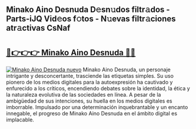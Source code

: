 ## Minako Aino Desnuda D𝚎sn𝚞dos filtr𝚊dos - Parts-iJQ Vid𝚎os f𝚘tos - N𝚞evas filtr𝚊ciones atr𝚊ctivas CsNaf

# <h2><a href="http://mb2fe0n.tromn.icu/?c=Minako+Aino+Desnuda">🔗👉👉👉 Minako Aino Desnuda 🔗🔗</a></h2>

[![Minako Aino Desnuda nuevo](https://i.imgur.com/pEAQMta.gif)](http://mb2fe0n.tromn.icu/?c=Minako+Aino+Desnuda)
Minako Aino Desnuda, un personaje intrigante y desconcertante, trasciende las etiquetas simples. Su uso pionero de los medios digitales para la autoexpresión ha cautivado y enfurecido a los críticos, encendiendo debates sobre la identidad, la ética y la naturaleza evolutiva de las sociedades en línea. A pesar de la ambigüedad de sus intenciones, su huella en los medios digitales es imborrable. Impulsado por una determinación inquebrantable y un encanto innegable, el progreso de Minako Aino Desnuda en el ámbito digital es implacable.
